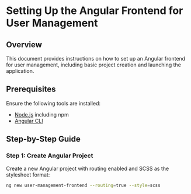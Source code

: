 # Setting Up the Angular Frontend for User Management

## Overview

This document provides instructions on how to set up an Angular frontend for user management, including basic project creation and launching the application.

## Prerequisites

Ensure the following tools are installed:
- [Node.js](https://nodejs.org/en/download/) including npm
- [Angular CLI](https://angular.io/cli)

## Step-by-Step Guide

### Step 1: Create Angular Project

Create a new Angular project with routing enabled and SCSS as the stylesheet format:

```bash
ng new user-management-frontend --routing=true --style=scss
